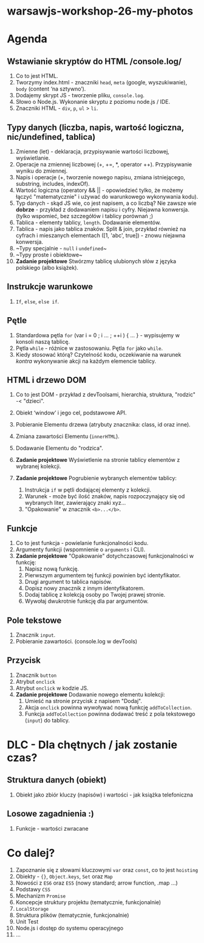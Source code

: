 # warsawjs-workshop-26-my-photos

# Agenda

## Wstawianie skryptów do HTML /console.log/

1. Co to jest HTML.
2. Tworzymy index.html - znaczniki `head`, `meta` (google, wyszukiwanie), `body` (content ‘na sztywno’).
3. Dodajemy skrypt JS - tworzenie pliku, `console.log`.
1. Słowo o Node.js. Wykonanie skryptu z poziomu node.js / IDE.
4. Znaczniki HTML - `div`, `p`, `ul` > `li`.

## Typy danych (liczba, napis, wartość logiczna, nic/undefined, tablica)

1. Zmienne (let) - deklaracja, przypisywanie wartości liczbowej, wyświetlanie.
2. Operacje na zmiennej liczbowej (+, +=, *, operator ++). Przypisywanie wyniku do zmiennej.
3. Napis i operacje (+, tworzenie nowego napisu, zmiana istniejącego, substring, includes, indexOf).
4. Wartość logiczna (operatory && || - opowiedzieć tylko, że możemy łączyć "matematycznie" i używać do warunkowego wykonywania kodu).
5. Typ danych - skąd JS wie, co jest napisem, a co liczbą? Nie zawsze wie **dobrze** - przykład z dodawaniem napisu i cyfry. Niejawna konwersja. (tylko wspomieć, bez szczegółów i tablicy porównań ;)
6. Tablica - elementy tablicy, `length`. Dodawanie elementów.
7. Tablica - napis jako tablica znaków. Split & join, przykład również na cyfrach i mieszanych elementach ([1, 'abc', true]) - znowu niejawna konwersja.
1. ~Typy specjalnie - `null` i `undefined`~
1. ~Typy proste i obiektowe~
8. **Zadanie projektowe** Stwórzmy tablicę ulubionych słów z języka polskiego (albo książek).

## Instrukcje warunkowe
1. `If`, `else`, `else if`.

## Pętle

1. Standardowa pętla `for` (var i = 0 ; i ... ; ++i ) { ... } - wypisujemy w konsoli naszą tablicę.
2. Pętla `while` - różnice w zastosowaniu. Pętla `for` jako `while`.
3. Kiedy stosować którą? Czytelność kodu, oczekiwanie na warunek *kontra* wykonywanie akcji na każdym elemencie tablicy.

## HTML i drzewo DOM
1. Co to jest DOM - przykład z devToolsami, hierarchia, struktura, "rodzic" -< "dzieci".
2. Obiekt ‘window’ i jego cel, podstawowe API.
3. Pobieranie Elementu drzewa (atrybuty znacznika: class, id oraz inne).
4. Zmiana zawartości Elementu (`innerHTML`).
5. Dodawanie Elementu do "rodzica".
6. **Zadanie projektowe** Wyświetlenie na stronie tablicy elementów z wybranej kolekcji.

1. **Zadanie projektowe** Pogrubienie wybranych elementów tablicy:
   1. Instrukcja `if` w pętli dodającej elementy z kolekcji.
   1. Warunek - może być ilość znaków, napis rozpoczynający się od wybranych liter, zawierający znaki xyz...
   1. "Opakowanie" w znacznik `<b>...</b>`.
   
## Funkcje
1. Co to jest funkcja - powielanie funkcjonalności kodu.
2. Argumenty funkcji (wspomnienie o `arguments` i CLI).
3. **Zadanie projektowe** "Opakowanie" dotychczasowej funkcjonalności w funkcję:
   1. Napisz nową funkcję.
   2. Pierwszym argumentem tej funkcji powinien być identyfikator.
   3. Drugi argument to tablica napisów.
   4. Dopisz nowy znacznik z innym identyfikatorem.
   5. Dodaj tablicę z kolekcją osoby po Twojej prawej stronie.
   6. Wywołaj dwukrotnie funkcję dla par argumentów.
  
## Pole tekstowe
1. Znacznik `input`.
2. Pobieranie zawartości. (console.log w devTools)

## Przycisk
1. Znacznik `button`
2. Atrybut `onclick`
3. Atrybut `onclick` w kodzie JS.
4. **Zadanie projektowe** Dodawanie nowego elementu kolekcji:
   1. Umieść na stronie przycisk z napisem "Dodaj".
   2. Akcja `onclick` powinna wywoływać nową funkcję `addToCollection`.
   3. Funkcja `addToCollection` powinna dodawać treść z pola tekstowego (`input`) do tablicy.
  
# DLC - Dla chętnych / jak zostanie czas?

## Struktura danych (obiekt)
1. Obiekt jako zbiór kluczy (napisów) i wartości - jak książka telefoniczna

## Losowe zagadnienia :)
1. Funkcje - wartości zwracane

# Co dalej?
1. Zapoznanie się z słowami kluczowymi `var` oraz `const`, co to jest `hoisting`
1. Obiekty - `{}`, `Object.keys`, `Set` oraz `Map`
1. Nowości z `ES6` oraz `ES5` (nowy standard; arrow function, .map ...)
1. Podstawy `CSS`
1. Mechanizm `Promise`
1. Koncepcje struktury projektu (tematycznie, funkcjonalnie)
1. `LocalStorage`
1. Struktura plików (tematycznie, funkcjonalnie)
1. Unit Test
1. Node.js i dostęp do systemu operacyjnego
1. ...


